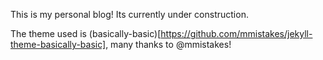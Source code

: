 This is my personal blog! Its currently under construction.

The theme used is (basically-basic)[https://github.com/mmistakes/jekyll-theme-basically-basic], many thanks to @mmistakes!
